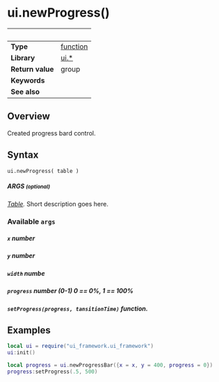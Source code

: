 # ui.newProgress()

|                      | &nbsp; 
| -------------------- | ---------------------------------------------------------------
| __Type__             | [function](http://docs.coronalabs.com/api/type/Function.html)
| __Library__          | [ui.*](progress.markdown)
| __Return value__     | group
| __Keywords__         | 
| __See also__         | 


## Overview

Created progress bard control.


## Syntax

	ui.newProgress( table )

##### ARGS <small>(optional)</small>
_[Table](http://docs.coronalabs.com/api/type/Table.html)._ Short description goes here.

### Available `args`

##### `x` number
##### `y` number
##### `width` numbe
##### `progress` number (0-1) 0 == 0%, 1 == 100%
##### `setProgress(progress, tansitionTime)` function. 
## Examples

``````lua
local ui = require("ui_framework.ui_framework")
ui:init()

local progress = ui.newProgressBar({x = x, y = 400, progress = 0})
progress:setProgress(.5, 500)
``````
